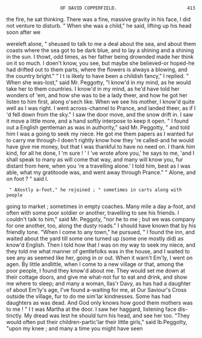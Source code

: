                         OF DAVID COPPERFIELD.                          413
the fire, he sat thinking. There was a fine, massive gravity in his face, I
did not venture to disturb.
    " When she was a child," he said, lifting up his head soon after we

wereleft alone, " sheused to talk to me a deal about the sea, and about
them coasts where the sea got to be dark blue, and to lay a shining and
 a shining in the sun. I thowt, odd times, as her father being drownded
 made her think on it so much. I doen't know, you see, but maybe she
 believed-or hoped-he had drifted out to them parts, where the flowers
 is always a blowing, and the country bright."
     " I t is likely to have been a childish fancy," I replied.
     " When she was-lost," said Mr. Peggotty, "I know'd in my mind, as
 he would take her to them countries. I know'd in my mind, as he'd
 have told her wonders of 'em, and how she was to be a lady theer, and how
 he got her listen to him first, along o'sech like. When we see his
 mother, I know'd quite well as I was right. I went across-channel to
 Prance, and landed theer, as if I 'd fell down from the sky."
     I saw the door move, and the snow drift in. I saw it move a little
 more, and a hand softly interpose to keep it open.
     " I found out a English gentleman as was in authority," said Mr.
 Peggotty, " and told him I was a going to seek my niece. He got me them
 papers as I wanted fur to carry me through-I doen't rightly know how
 they 're called-and he would have give me money, but that I was thankful
 to have no need on. I thank him kind, for all he done, I 'm sure ! ' I 've
 wrote afore you,' he says to me, 'and I shall speak to many as will come
 that way, and many will know you, fur distant from here, when you 're a
 travelling alone.' I told him, best as I was able, what my gratitoode was,
 and went away through Prance."
     " Alone, and on foot ? " said I.

     " AXostly a-foot," he rejoined ; " sometimes in carts along with people
  going to market ; sometimes in empty coaches. Many mile a day a-foot,
  and often with some poor soldier or another, travelling to see his friends.
  I couldn't talk to him," said Mr. Peggoty, "nor he to me ; but we was
  company for one another, too, along the dusty roads."
     I should have known that by his friendly tone.
     "When I come to any town," he pursued, " I found the inn, and waited
  about the yard till some one turned up (some one mostly did) as know'd
  English. Then I told how that I was on my way to seek my niece, and
  they told me what manner of gentlefolks was in the house, and I waited to
  see any as seemed like her, going in or out. When it warn't Em'ly, I went
  on agen. By little andlittle, when I come to a new village or that, among
  the poor people, I found they know'd about me. They would set me down
  at their cottage doors, and give me what-not fur to eat and drink, and
  show me where to sleep; and many a woman, llas'r Davy, as has had a
  daughter of about Em'ly's age, I've found a-waiting for me, at Our
  Saviour's Cross outside the village, fur to do me sim'lar kindnesses.
  Some has had daughters as was dead. And God only knows how good
  them mothers was to me ! "
     I t was Martha at the door. I saw her haggard, listening face dis-
  tinctly. My dread was lest he should turn his head, and see her too.
      "They would often put their children-partic'lar their little girls,"
  said lb.Peggotty, "upon my knee ; and many a time you might have seen
